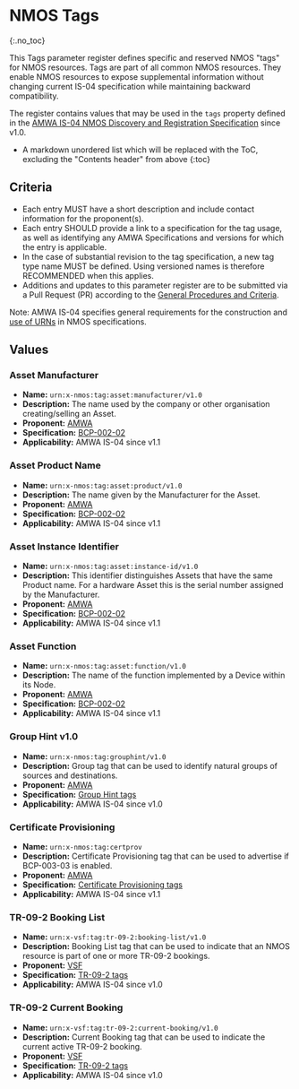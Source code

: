 # NMOS Tags
{:.no_toc}

This Tags parameter register defines specific and reserved NMOS "tags" for NMOS resources. Tags are part of all common NMOS resources. They enable NMOS resources to expose supplemental information without changing current IS-04 specification while maintaining backward compatibility.

The register contains values that may be used in the `tags` property defined in the [AMWA IS-04 NMOS Discovery and Registration Specification](https://specs.amwa.tv/is-04) since v1.0.

- A markdown unordered list which will be replaced with the ToC, excluding the "Contents header" from above
{:toc}

## Criteria

- Each entry MUST have a short description and include contact information for the proponent(s).
- Each entry SHOULD provide a link to a specification for the tag usage, as well as identifying any AMWA Specifications and versions for which the entry is applicable.
- In the case of substantial revision to the tag specification, a new tag type name MUST be defined. Using versioned names is therefore RECOMMENDED when this applies.
- Additions and updates to this parameter register are to be submitted via a Pull Request (PR) according to the [General Procedures and Criteria](../common/).

Note: AMWA IS-04 specifies general requirements for the construction and [use of URNs](https://specs.amwa.tv/is-04/releases/v1.3.1/docs/2.1._APIs_-_Common_Keys.html#use-of-urns) in NMOS specifications.

## Values

### Asset Manufacturer
- **Name:** `urn:x-nmos:tag:asset:manufacturer/v1.0`
- **Description:** The name used by the company or other organisation creating/selling an Asset.
- **Proponent:** [AMWA](https://www.amwa.tv/)
- **Specification:** [BCP-002-02](https://specs.amwa.tv/bcp-002-02)
- **Applicability:** AMWA IS-04 since v1.1

### Asset Product Name
- **Name:** `urn:x-nmos:tag:asset:product/v1.0`
- **Description:** The name given by the Manufacturer for the Asset.
- **Proponent:** [AMWA](https://www.amwa.tv/)
- **Specification:** [BCP-002-02](https://specs.amwa.tv/bcp-002-02)
- **Applicability:** AMWA IS-04 since v1.1

### Asset Instance Identifier
- **Name:** `urn:x-nmos:tag:asset:instance-id/v1.0`
- **Description:** This identifier distinguishes Assets that have the same Product name. For a hardware Asset this is the serial number assigned by the Manufacturer.
- **Proponent:** [AMWA](https://www.amwa.tv/)
- **Specification:** [BCP-002-02](https://specs.amwa.tv/bcp-002-02)
- **Applicability:** AMWA IS-04 since v1.1

### Asset Function
- **Name:** `urn:x-nmos:tag:asset:function/v1.0`
- **Description:** The name of the function implemented by a Device within its Node.
- **Proponent:** [AMWA](https://www.amwa.tv/)
- **Specification:** [BCP-002-02](https://specs.amwa.tv/bcp-002-02)
- **Applicability:** AMWA IS-04 since v1.1

### Group Hint v1.0
- **Name:** `urn:x-nmos:tag:grouphint/v1.0`
- **Description:** Group tag that can be used to identify natural groups of sources and destinations.
- **Proponent:** [AMWA](https://www.amwa.tv/)
- **Specification:** [Group Hint tags](grouphint.md)
- **Applicability:** AMWA IS-04 since v1.0

### Certificate Provisioning
- **Name:** `urn:x-nmos:tag:certprov`
- **Description:** Certificate Provisioning tag that can be used to advertise if BCP-003-03 is enabled.
- **Proponent:** [AMWA](https://www.amwa.tv/)
- **Specification:** [Certificate Provisioning tags](certprov.md)
- **Applicability:** AMWA IS-04 since v1.1

### TR-09-2 Booking List
- **Name:** `urn:x-vsf:tag:tr-09-2:booking-list/v1.0`
- **Description:** Booking List tag that can be used to indicate that an NMOS resource is part of one or more TR-09-2 bookings.
- **Proponent:** [VSF](https://www.vsf.tv/)
- **Specification:** [TR-09-2 tags](tr-09-2.md)
- **Applicability:** AMWA IS-04 since v1.0

### TR-09-2 Current Booking
- **Name:** `urn:x-vsf:tag:tr-09-2:current-booking/v1.0`
- **Description:** Current Booking tag that can be used to indicate the current active TR-09-2 booking.
- **Proponent:** [VSF](https://www.vsf.tv/)
- **Specification:** [TR-09-2 tags](tr-09-2.md)
- **Applicability:** AMWA IS-04 since v1.0

